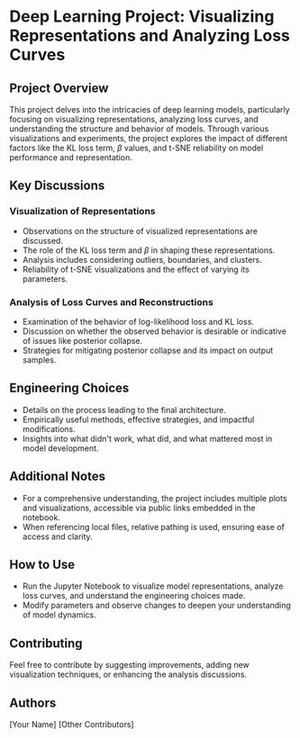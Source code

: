 # Deep Learning Project: Visualizing Representations and Analyzing Loss Curves

## Project Overview
This project delves into the intricacies of deep learning models, particularly focusing on visualizing representations, analyzing loss curves, and understanding the structure and behavior of models. Through various visualizations and experiments, the project explores the impact of different factors like the KL loss term, $\beta$ values, and t-SNE reliability on model performance and representation.

## Key Discussions

### Visualization of Representations
- Observations on the structure of visualized representations are discussed.
- The role of the KL loss term and $\beta$ in shaping these representations.
- Analysis includes considering outliers, boundaries, and clusters.
- Reliability of t-SNE visualizations and the effect of varying its parameters.

### Analysis of Loss Curves and Reconstructions
- Examination of the behavior of log-likelihood loss and KL loss.
- Discussion on whether the observed behavior is desirable or indicative of issues like posterior collapse.
- Strategies for mitigating posterior collapse and its impact on output samples.

## Engineering Choices
- Details on the process leading to the final architecture.
- Empirically useful methods, effective strategies, and impactful modifications.
- Insights into what didn't work, what did, and what mattered most in model development.

## Additional Notes
- For a comprehensive understanding, the project includes multiple plots and visualizations, accessible via public links embedded in the notebook.
- When referencing local files, relative pathing is used, ensuring ease of access and clarity.

## How to Use
- Run the Jupyter Notebook to visualize model representations, analyze loss curves, and understand the engineering choices made.
- Modify parameters and observe changes to deepen your understanding of model dynamics.

## Contributing
Feel free to contribute by suggesting improvements, adding new visualization techniques, or enhancing the analysis discussions.

## Authors
[Your Name]
[Other Contributors]

